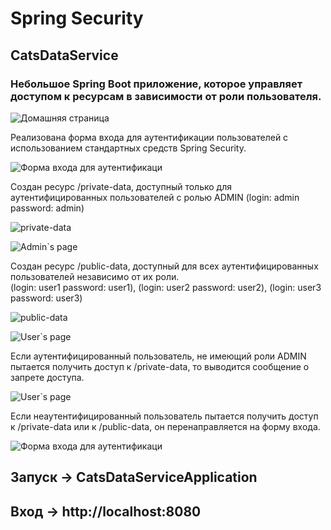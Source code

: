 # Spring Security
## CatsDataService

### Небольшое Spring Boot приложение, которое управляет доступом к ресурсам в зависимости от роли пользователя.

![Домашняя страница](https://drive.google.com/thumbnail?id=1IPemxpZqS9wGgrO-1z-79zk0D7pfjbBY&sz=s800)

Реализована форма входа для аутентификации пользователей с использованием стандартных средств Spring Security.

![Форма входа для аутентификаци](https://drive.google.com/thumbnail?id=1Rg_O72rVSFRiXpK3nzzY6SrzttHJq4z1&sz=s800)

Создан ресурс /private-data, доступный только для аутентифицированных пользователей с ролью ADMIN
(login: admin password: admin)

![private-data](https://drive.google.com/thumbnail?id=15MQHJxliVj268wJ7XYKaIo89z0J2-I-V&sz=s800)

![Admin`s page](https://drive.google.com/thumbnail?id=114vGuHWHAMVPwT81m2RMF7qTpfjRV6fF&sz=s800)

Создан ресурс /public-data, доступный для всех аутентифицированных пользователей независимо от их роли.  
(login: user1 password: user1), (login: user2 password: user2), (login: user3 password: user3)

![public-data](https://drive.google.com/thumbnail?id=16zL8KLbVgYBqYr3bkReQZUCskZILDGde&sz=s800)

![User`s page](https://drive.google.com/thumbnail?id=19_AV6KIKQoIacOLK3dpTZG6iLHEvv0u2&sz=s800)


Если аутентифицированный пользователь, не имеющий роли ADMIN пытается получить доступ к /private-data,
то выводится сообщение о запрете доступа.

![User`s page](https://drive.google.com/thumbnail?id=1gqnM2WT6hnSZmtjSssher22JhE4arILM&sz=s800)

Если неаутентифицированный пользователь пытается получить доступ к /private-data
или к /public-data, он перенаправляется на форму входа.

![Форма входа для аутентификаци](https://drive.google.com/thumbnail?id=1Rg_O72rVSFRiXpK3nzzY6SrzttHJq4z1&sz=s800)

## Запуск -> CatsDataServiceApplication

## Вход -> http://localhost:8080

 

